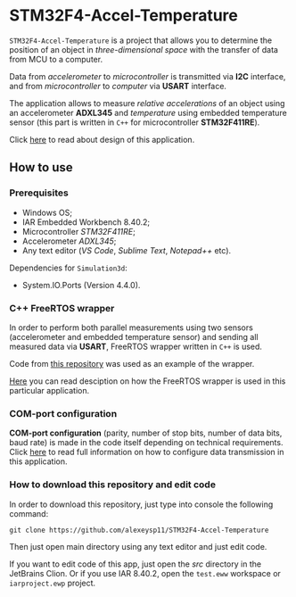 # STM32F4-Accel-Temperature 

`STM32F4-Accel-Temperature` is a project that allows you to determine the position of an object in *three-dimensional space* with the transfer of data from MCU to a computer.

Data from *accelerometer* to *microcontroller* is transmitted via **I2C** interface, and from *microcontroller* to *computer* via **USART** interface.

The application allows to measure *relative accelerations* of an object using an accelerometer **ADXL345** and *temperature* using embedded temperature sensor (this part is written in `C++` for microcontroller **STM32F411RE**). 

Click [here](Docs/Design.md) to read about design of this application. 

## How to use 

### Prerequisites

- Windows OS; 
- IAR Embedded Workbench 8.40.2; 
- Microcontroller *STM32F411RE*;
- Accelerometer *ADXL345*; 
- Any text editor (*VS Code*, *Sublime Text*, *Notepad++* etc). 

Dependencies for `Simulation3d`: 
- System.IO.Ports (Version 4.4.0). 

### C++ FreeRTOS wrapper 

In order to perform both parallel measurements using two sensors (accelerometer and embedded temperature sensor) and sending all measured data via **USART**, FreeRTOS wrapper written in `C++` is used. 

Code from [this repository](https://github.com/lamer0k/RtosWrapper) was used as an example of the wrapper. 

[Here](MeasuringSystem/README.adoc) you can read desciption on how the FreeRTOS wrapper is used in this particular application. 

### COM-port configuration

**COM-port configuration** (parity, number of stop bits, number of data bits, baud rate) is made in the code itself depending on technical requirements.
Click [here](Docs/DataTransmission.md) to read full information on how to configure data transmission in this application. 

### How to download this repository and edit code 

In order to download this repository, just type into console the following command: 
```
git clone https://github.com/alexeysp11/STM32F4-Accel-Temperature
```

Then just open main directory using any text editor and just edit code. 

If you want to edit code of this app, just open the *src* directory in the JetBrains Clion. 
Or if you use IAR 8.40.2, open the `test.eww` workspace or `iarproject.ewp` project.
